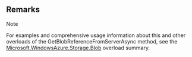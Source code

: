 ## Remarks  
  
> [!NOTE]
>  For examples and comprehensive usage information about this and other overloads of the GetBlobReferenceFromServerAsync method, see the [Microsoft.WindowsAzure.Storage.Blob](assetId:///N:Microsoft.WindowsAzure.Storage.Blob?qualifyHint=False&autoUpgrade=True) overload summary.